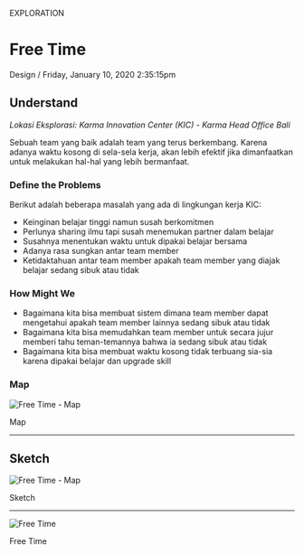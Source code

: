 <p class="type">EXPLORATION</p>

# Free Time

<p class="meta">Design  /  Friday, January 10, 2020 2:35:15pm</p>

## Understand

*Lokasi Eksplorasi: Karma Innovation Center (KIC) - Karma Head Office Bali*

Sebuah team yang baik adalah team yang terus berkembang. Karena adanya waktu kosong di sela-sela kerja, akan lebih efektif jika dimanfaatkan untuk melakukan hal-hal yang lebih bermanfaat.

### Define the Problems

Berikut adalah beberapa masalah yang ada di lingkungan kerja KIC:

* Keinginan belajar tinggi namun susah berkomitmen
* Perlunya sharing ilmu tapi susah menemukan partner dalam belajar
* Susahnya menentukan waktu untuk dipakai belajar bersama
* Adanya rasa sungkan antar team member
* Ketidaktahuan antar team member apakah team member yang diajak belajar sedang sibuk atau tidak

### How Might We

* Bagaimana kita bisa membuat sistem dimana team member dapat mengetahui apakah team member lainnya sedang sibuk atau tidak
* Bagaimana kita bisa memudahkan team member untuk secara jujur memberi tahu teman-temannya bahwa ia sedang sibuk atau tidak
* Bagaimana kita bisa membuat waktu kosong tidak terbuang sia-sia karena dipakai belajar dan upgrade skill

### Map

![Free Time - Map](https://farooq-agent.web.app/assets/images/works/details/228-free-time/free-time-map.png)

<p class="caption">Map</p>

---
<p></p>

## Sketch

![Free Time - Map](https://farooq-agent.web.app/assets/images/works/details/228-free-time/free-time-sketch.jpg)

<p class="caption">Sketch</p>

---
<p></p>

![Free Time](https://farooq-agent.web.app/assets/images/works/details/228-free-time/free-time.jpg)

<p class="caption">Free Time</p>
